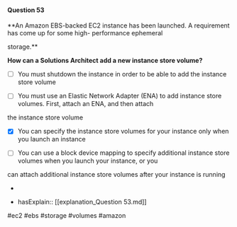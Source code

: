 #### Question  53


**An Amazon EBS-backed EC2 instance has been launched. A requirement has come up for some high- performance ephemeral

storage.**


**How can a Solutions Architect add a new instance store volume?**


- [ ] You must shutdown the instance in order to be able to add the instance store volume


- [ ] You must use an Elastic Network Adapter (ENA) to add instance store volumes. First, attach an ENA, and then attach

the instance store volume


- [x] You can specify the instance store volumes for your instance only when you launch an instance


- [ ] You can use a block device mapping to specify additional instance store volumes when you launch your instance, or you

can attach additional instance store volumes after your instance is running


*

- hasExplain:: [[explanation_Question  53.md]]

#ec2 #ebs #storage #volumes #amazon 